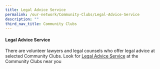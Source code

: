 ```yaml
---
title: Legal Advice Service
permalink: /our-network/Community-Clubs/Legal-Advice-Service
description: ""
third_nav_title: Community Clubs
---
```

#### Legal Advice Service

There are volunteer lawyers and legal counsels who offer legal advice at selected Community Clubs.  Look for [Legal Advice Service](/files/Legal%20Services%20as%20at%2021%20April%202022.pdf)  at the Community Clubs near you